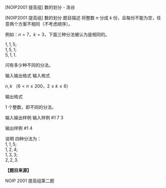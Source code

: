 



[NOIP2001 提高组] 数的划分 - 洛谷














[NOIP2001 提高组] 数的划分
题目描述
将整数 $n$ 分成 $k$ 份，且每份不能为空，任意两个方案不相同（不考虑顺序）。

例如：$n=7$，$k=3$，下面三种分法被认为是相同的。

$1,1,5$;   
$1,5,1$;   
$5,1,1$.

问有多少种不同的分法。

输入输出格式
输入格式

$n,k$ （$6<n \le 200$，$2  \le k  \le  6$）

输出格式

$1$ 个整数，即不同的分法。

输入输出样例
输入样例 #1
7 3

输出样例 #1
4

说明
四种分法为：  
$1,1,5$;  
$1,2,4$;  
$1,3,3$;  
$2,2,3$.

**【题目来源】**

NOIP 2001 提高组第二题






